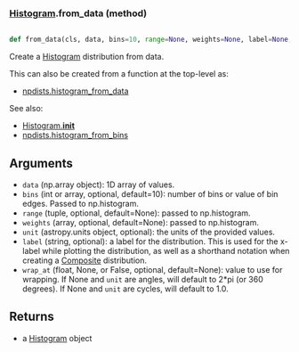 ### [Histogram](Histogram.md).from_data (method)


```py

def from_data(cls, data, bins=10, range=None, weights=None, label=None, unit=None, wrap_at=None)

```



Create a [Histogram](Histogram.md) distribution from data.

This can also be created from a function at the top-level as:

* [npdists.histogram_from_data](npdists.histogram_from_data.md)

See also:

* [Histogram.__init__](Histogram.__init__.md)
* [npdists.histogram_from_bins](npdists.histogram_from_bins.md)

Arguments
--------------
* `data` (np.array object): 1D array of values.
* `bins` (int or array, optional, default=10): number of bins or value
    of bin edges.  Passed to np.histogram.
* `range` (tuple, optional, default=None): passed to np.histogram.
* `weights` (array, optional, default=None): passed to np.histogram.
* `unit` (astropy.units object, optional): the units of the provided values.
* `label` (string, optional): a label for the distribution.  This is used
    for the x-label while plotting the distribution, as well as a shorthand
    notation when creating a [Composite](Composite.md) distribution.
* `wrap_at` (float, None, or False, optional, default=None): value to
    use for wrapping.  If None and `unit` are angles, will default to
    2*pi (or 360 degrees).  If None and `unit` are cycles, will default
    to 1.0.

Returns
--------
* a [Histogram](Histogram.md) object

